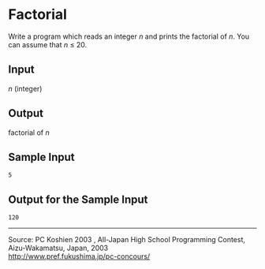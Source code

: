 Factorial
=========

Write a program which reads an integer *n* and prints the factorial of
*n*. You can assume that *n* ≤ 20.

Input
-----

*n* (integer)

Output
------

factorial of *n*

Sample Input
------------

    5

Output for the Sample Input
---------------------------

    120

* * * * *

Source: PC Koshien 2003 , All-Japan High School Programming Contest,
Aizu-Wakamatsu, Japan, 2003\
 <http://www.pref.fukushima.jp/pc-concours/>

 

